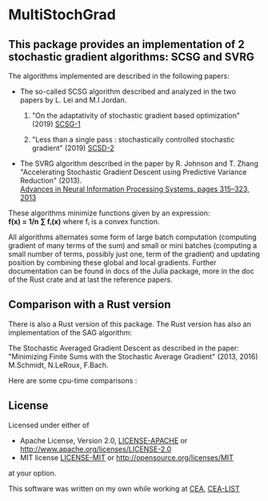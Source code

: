 
# MultiStochGrad

## This package provides an implementation of 2 stochastic gradient algorithms: SCSG and SVRG

 The algorithms implemented are described in the following papers:

* The so-called SCSG algorithm described and analyzed in the two papers by L. Lei and  M.I Jordan.

    1. "On the adaptativity of stochastic gradient based optimization" (2019)
    [SCSG-1](https://arxiv.org/abs/1904.04480)

    2. "Less than a single pass : stochastically controlled stochastic gradient" (2019)
    [SCSD-2](https://arxiv.org/abs/1609.03261)

* The SVRG algorithm described in the paper by R. Johnson and T. Zhang
"Accelerating Stochastic Gradient Descent using Predictive Variance Reduction" (2013).  
[Advances in Neural Information Processing Systems, pages 315–323, 2013](https://papers.nips.cc/paper/4937-accelerating-stochastic-gradient-descent-using-predictive-variance-reduction.pdf)

These algorithms minimize functions given by an expression:  
**f(x) = 1/n ∑ fᵢ(x)** where fᵢ is a convex function.

All algorithms alternates some form of large batch computation (computing gradient of many terms of the sum)
and small or mini batches (computing a small number of terms, possibly just one, term of the gradient)
and updating position by combining these global and local gradients.
Further documentation can be found in docs of the Julia package, more in the doc of the Rust crate and at last the reference papers.

## Comparison with a Rust version

There is also a Rust version of this package.
The Rust version has also an implementation of the SAG algorithm:

The Stochastic Averaged Gradient Descent as described in the paper:
"Minimizing Finite Sums with the Stochastic Average Gradient" (2013, 2016)
M.Schmidt, N.LeRoux, F.Bach.

Here are some cpu-time comparisons :

## License

Licensed under either of

* Apache License, Version 2.0, [LICENSE-APACHE](LICENSE-APACHE) or <http://www.apache.org/licenses/LICENSE-2.0>
* MIT license [LICENSE-MIT](LICENSE-MIT) or <http://opensource.org/licenses/MIT>

at your option.

This software was written on my own while working at [CEA](http://www.cea.fr/), [CEA-LIST](http://www-list.cea.fr/en/)
